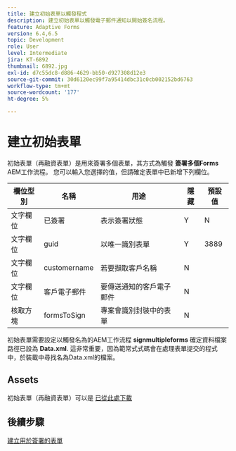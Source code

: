 ```yaml
---
title: 建立初始表單以觸發程式
description: 建立初始表單以觸發電子郵件通知以開始簽名流程。
feature: Adaptive Forms
version: 6.4,6.5
topic: Development
role: User
level: Intermediate
jira: KT-6892
thumbnail: 6892.jpg
exl-id: d7c55dc8-d886-4629-bb50-d927308d12e3
source-git-commit: 30d6120ec99f7a95414dbc31c0cb002152bd6763
workflow-type: tm+mt
source-wordcount: '177'
ht-degree: 5%

---
```


# 建立初始表單

初始表單（再融資表單）是用來簽署多個表單，其方式為觸發 **簽署多個Forms** AEM工作流程。 您可以輸入您選擇的值，但請確定表單中已新增下列欄位。

| 欄位型別 | 名稱 | 用途 | 隱藏 | 預設值 |
| ------------------------|---------------------------------------|--------------------|--------|----------------- |
| 文字欄位 | 已簽署 | 表示簽署狀態 | Y | N |
| 文字欄位 | guid | 以唯一識別表單 | Y | 3889 |
| 文字欄位 | customername | 若要擷取客戶名稱 | N |
| 文字欄位 | 客戶電子郵件 | 要傳送通知的客戶電子郵件 | N |
| 核取方塊 | formsToSign | 專案會識別封裝中的表單 | N |

初始表單需要設定以觸發名為的AEM工作流程 **signmultipleforms**
確定資料檔案路徑已設為 **Data.xml**. 這非常重要，因為範常式式碼會在處理表單提交的程式中，於裝載中尋找名為Data.xml的檔案。

## Assets

初始表單（再融資表單）可以是 [已從此處下載](assets/refinance-form.zip)

## 後續步驟

[建立用於簽署的表單](./create-forms-for-signing.md)
